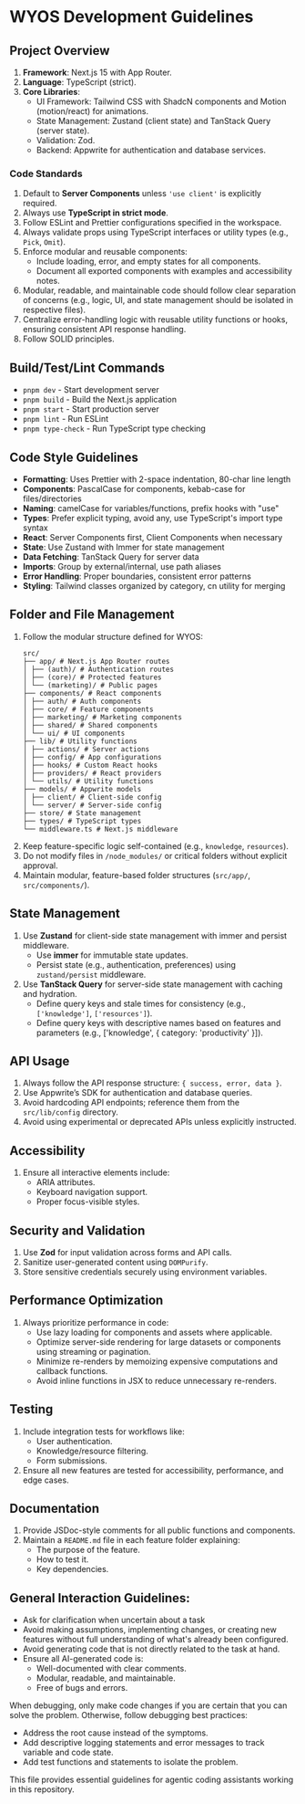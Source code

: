 # WYOS Development Guidelines

## Project Overview

1. **Framework**: Next.js 15 with App Router.
2. **Language**: TypeScript (strict).
3. **Core Libraries**:
   - UI Framework: Tailwind CSS with ShadcN components and Motion (motion/react) for animations.
   - State Management: Zustand (client state) and TanStack Query (server state).
   - Validation: Zod.
   - Backend: Appwrite for authentication and database services.

### Code Standards

1. Default to **Server Components** unless `'use client'` is explicitly required.
2. Always use **TypeScript in strict mode**.
3. Follow ESLint and Prettier configurations specified in the workspace.
4. Always validate props using TypeScript interfaces or utility types (e.g., `Pick`, `Omit`).
5. Enforce modular and reusable components:
   - Include loading, error, and empty states for all components.
   - Document all exported components with examples and accessibility notes.
6. Modular, readable, and maintainable code should follow clear separation of concerns (e.g., logic, UI, and state management should be isolated in respective files).
7. Centralize error-handling logic with reusable utility functions or hooks, ensuring consistent API response handling.
8. Follow SOLID principles.

## Build/Test/Lint Commands

- `pnpm dev` - Start development server
- `pnpm build` - Build the Next.js application
- `pnpm start` - Start production server
- `pnpm lint` - Run ESLint
- `pnpm type-check` - Run TypeScript type checking

## Code Style Guidelines

- **Formatting**: Uses Prettier with 2-space indentation, 80-char line length
- **Components**: PascalCase for components, kebab-case for files/directories
- **Naming**: camelCase for variables/functions, prefix hooks with "use"
- **Types**: Prefer explicit typing, avoid any, use TypeScript's import type syntax
- **React**: Server Components first, Client Components when necessary
- **State**: Use Zustand with Immer for state management
- **Data Fetching**: TanStack Query for server data
- **Imports**: Group by external/internal, use path aliases
- **Error Handling**: Proper boundaries, consistent error patterns
- **Styling**: Tailwind classes organized by category, cn utility for merging

## Folder and File Management

1. Follow the modular structure defined for WYOS:
   ```
   src/
   ├── app/ # Next.js App Router routes
   │ ├── (auth)/ # Authentication routes
   │ ├── (core)/ # Protected features
   │ └── (marketing)/ # Public pages
   ├── components/ # React components
   │ ├── auth/ # Auth components
   │ ├── core/ # Feature components
   │ ├── marketing/ # Marketing components
   │ ├── shared/ # Shared components
   │ └── ui/ # UI components
   ├── lib/ # Utility functions
   │ ├── actions/ # Server actions
   │ ├── config/ # App configurations
   │ ├── hooks/ # Custom React hooks
   │ ├── providers/ # React providers
   │ └── utils/ # Utility functions
   ├── models/ # Appwrite models
   │ ├── client/ # Client-side config
   │ └── server/ # Server-side config
   ├── store/ # State management
   ├── types/ # TypeScript types
   └── middleware.ts # Next.js middleware
   ```
2. Keep feature-specific logic self-contained (e.g., `knowledge`, `resources`).
3. Do not modify files in `/node_modules/` or critical folders without explicit approval.
4. Maintain modular, feature-based folder structures (`src/app/`, `src/components/`).

## State Management

1. Use **Zustand** for client-side state management with immer and persist middleware.
   - Use **immer** for immutable state updates.
   - Persist state (e.g., authentication, preferences) using `zustand/persist` middleware.
2. Use **TanStack Query** for server-side state management with caching and hydration.
   - Define query keys and stale times for consistency (e.g., `['knowledge']`, `['resources']`).
   - Define query keys with descriptive names based on features and parameters (e.g., ['knowledge', { category: 'productivity' }]).

## API Usage

1. Always follow the API response structure: `{ success, error, data }`.
2. Use Appwrite’s SDK for authentication and database queries.
3. Avoid hardcoding API endpoints; reference them from the `src/lib/config` directory.
4. Avoid using experimental or deprecated APIs unless explicitly instructed.

## Accessibility

1. Ensure all interactive elements include:
   - ARIA attributes.
   - Keyboard navigation support.
   - Proper focus-visible styles.

## Security and Validation

1. Use **Zod** for input validation across forms and API calls.
2. Sanitize user-generated content using `DOMPurify`.
3. Store sensitive credentials securely using environment variables.

## Performance Optimization

1. Always prioritize performance in code:
   - Use lazy loading for components and assets where applicable.
   - Optimize server-side rendering for large datasets or components using streaming or pagination.
   - Minimize re-renders by memoizing expensive computations and callback functions.
   - Avoid inline functions in JSX to reduce unnecessary re-renders.

## Testing

1. Include integration tests for workflows like:
   - User authentication.
   - Knowledge/resource filtering.
   - Form submissions.
2. Ensure all new features are tested for accessibility, performance, and edge cases.

## Documentation

1. Provide JSDoc-style comments for all public functions and components.
2. Maintain a `README.md` file in each feature folder explaining:
   - The purpose of the feature.
   - How to test it.
   - Key dependencies.

## General Interaction Guidelines:

- Ask for clarification when uncertain about a task
- Avoid making assumptions, implementing changes, or creating new features without full understanding of what's already been configured.
- Avoid generating code that is not directly related to the task at hand.
- Ensure all AI-generated code is:
  - Well-documented with clear comments.
  - Modular, readable, and maintainable.
  - Free of bugs and errors.

When debugging, only make code changes if you are certain that you can solve the problem.
Otherwise, follow debugging best practices:

- Address the root cause instead of the symptoms.
- Add descriptive logging statements and error messages to track variable and code state.
- Add test functions and statements to isolate the problem.

This file provides essential guidelines for agentic coding assistants working in this repository.
